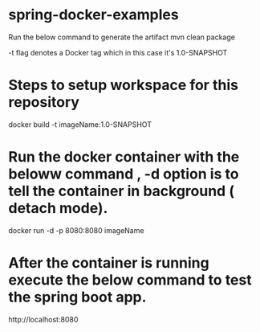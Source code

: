 # spring-docker-examples
 Run the below command to generate the artifact
 mvn clean package
 
 -t flag denotes a Docker tag which in this case it's 1.0-SNAPSHOT
 
 # Steps to setup workspace for this repository
 docker build -t imageName:1.0-SNAPSHOT
 
 
 # Run the docker container with the beloww command , -d option is to tell the container in background ( detach mode).
 
 docker run -d -p 8080:8080 imageName
 
 # After the container is running execute the below command to test the spring boot app.
 
 http://localhost:8080
 

      
      
